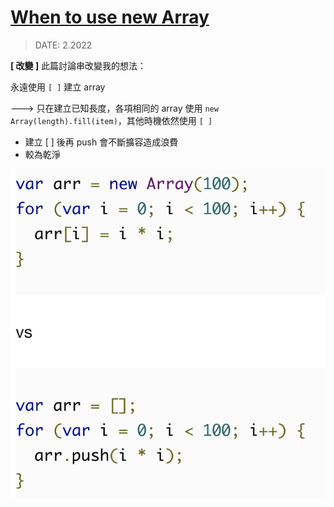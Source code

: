 # [When to use new Array](https://coderwall.com/p/h4xm0w/why-never-use-new-array-in-javascript)

> DATE: 2.2022

**[ 改變 ]** 此篇討論串改變我的想法：

永遠使用 `[ ]` 建立 array

---> 只在建立已知長度，各項相同的 array 使用 `new Array(length).fill(item)`，其他時機依然使用 `[ ]`

- 建立 [ ] 後再 push 會不斷擴容造成浪費
- 較為乾淨

![When_to_use_new_Array](/JavaScript/image/tips/When_to_use_new_Array.png)
